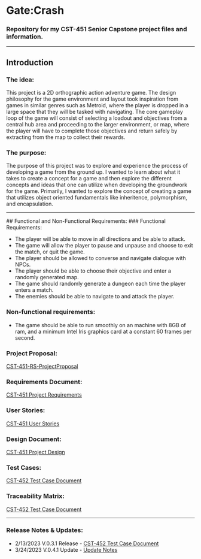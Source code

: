 # Gate:Crash
### Repository for my CST-451 Senior Capstone project files and information.

<hr/>

## Introduction

### The idea:

This project is a 2D orthographic action adventure game. The design philosophy for the game environment and layout took inspiration from games in similar genres such as Metroid, where the player is dropped in a large space that they will be tasked with navigating. The core gameplay loop of the game will consist of selecting a loadout and objectives from a central hub area and proceeding to the larger environment, or map, where the player will have to complete those objectives and return safely by extracting from the map to collect their rewards. 

### The purpose:

The purpose of this project was to explore and experience the process of developing a game from the ground up. I wanted to learn about what it takes to create a concept for a game and then explore the different concepts and ideas that one can utilize when developing the groundwork for the game. Primarily, I wanted to explore the concept of creating a game that utilizes object oriented fundamentals like inheritence, polymorphism, and encapsulation.

<hr/>
## Functional and Non-Functional Requirements:
### Functional Requirements:

- The player will be able to move in all directions and be able to attack.
- The game will allow the player to pause and unpause and choose to exit the match, or quit the game.
- The player should be allowed to converse and navigate dialogue with NPCs.
- The player should be able to choose their objective and enter a randomly generated map.
- The game should randomly generate a dungeon each time the player enters a match.
- The enemies should be able to navigate to and attack the player.

### Non-functional requirements:
- The game should be able to run smoothly on an machine with 8GB of ram, and a minimum Intel Iris graphics card at a constant 60 frames per second.

### Project Proposal:
<a href="Documentation/CST-451-RS-ProjectProposal.pdf">CST-451-RS-ProjectProposal</a>

### Requirements Document:
<a href="Documentation/CST-451 Project Requirements.pdf">CST-451 Project Requirements</a>
### User Stories:
<a href="Documentation/CST-452 User Stories.xls">CST-451 User Stories</a>

### Design Document:
<a href="Documentation/CST-451 Project Design.pdf">CST-451 Project Design</a>

### Test Cases:
<a href="Documentation/CST-452 Test Cases.xls">CST-452 Test Case Document</a>

### Traceability Matrix:
<a href="Documentation/CST-452 Traceability Matrix.xls">CST-452 Test Case Document</a>

<hr/>

### Release Notes & Updates:
- 2/13/2023 V.0.3.1 Release - <a href="Documentation/Milestone 1 - Release Notes 0.3.1.pdf">CST-452 Test Case Document</a>
- 3/24/2023 V.0.4.1 Update - <a href="Documentation/v0-4-1-notes.md">Update Notes</a>
